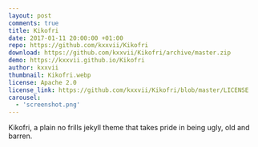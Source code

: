 ```yaml
---
layout: post
comments: true
title: Kikofri 
date: 2017-01-11 20:00:00 +01:00
repo: https://github.com/kxxvii/Kikofri
download: https://github.com/kxxvii/Kikofri/archive/master.zip
demo: https://kxxvii.github.io/Kikofri
author: kxxvii
thumbnail: Kikofri.webp
license: Apache 2.0
license_link: https://github.com/kxxvii/Kikofri/blob/master/LICENSE
carousel:
  - 'screenshot.png'
---
```


Kikofri, a plain no frills jekyll theme that takes pride in being ugly, old and barren.
